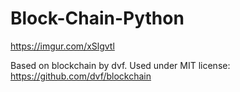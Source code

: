 # Block-Chain-Python

https://imgur.com/xSlgvtl

Based on blockchain by dvf.  Used under MIT license:  https://github.com/dvf/blockchain
